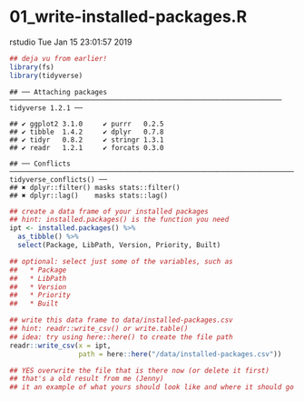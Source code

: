 01\_write-installed-packages.R
================
rstudio
Tue Jan 15 23:01:57 2019

``` r
## deja vu from earlier!
library(fs)
library(tidyverse)
```

    ## ── Attaching packages ─────────────────────────────────────────────────────────────────── tidyverse 1.2.1 ──

    ## ✔ ggplot2 3.1.0     ✔ purrr   0.2.5
    ## ✔ tibble  1.4.2     ✔ dplyr   0.7.8
    ## ✔ tidyr   0.8.2     ✔ stringr 1.3.1
    ## ✔ readr   1.2.1     ✔ forcats 0.3.0

    ## ── Conflicts ────────────────────────────────────────────────────────────────────── tidyverse_conflicts() ──
    ## ✖ dplyr::filter() masks stats::filter()
    ## ✖ dplyr::lag()    masks stats::lag()

``` r
## create a data frame of your installed packages
## hint: installed.packages() is the function you need
ipt <- installed.packages() %>%
  as_tibble() %>%
  select(Package, LibPath, Version, Priority, Built)

## optional: select just some of the variables, such as
##   * Package
##   * LibPath
##   * Version
##   * Priority
##   * Built

## write this data frame to data/installed-packages.csv
## hint: readr::write_csv() or write.table()
## idea: try using here::here() to create the file path
readr::write_csv(x = ipt,
                 path = here::here("/data/installed-packages.csv"))

## YES overwrite the file that is there now (or delete it first)
## that's a old result from me (Jenny)
## it an example of what yours should look like and where it should go
```
